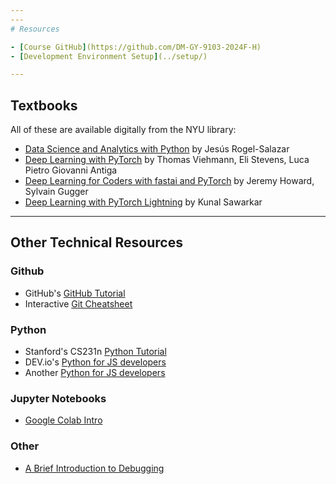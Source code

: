 ```yaml
---
---
# Resources

- [Course GitHub](https://github.com/DM-GY-9103-2024F-H)
- [Development Environment Setup](../setup/)

---
```


## Textbooks

All of these are available digitally from the NYU library:

- [Data Science and Analytics with Python](https://ebookcentral.proquest.com/lib/nyulibrary-ebooks/reader.action?docID=5264120) by Jesús Rogel-Salazar
- [Deep Learning with PyTorch](https://learning-oreilly-com.proxy.library.nyu.edu/library/view/deep-learning-with/9781617295263/) by Thomas Viehmann, Eli Stevens, Luca Pietro Giovanni Antiga
- [Deep Learning for Coders with fastai and PyTorch](https://learning-oreilly-com.proxy.library.nyu.edu/library/view/deep-learning-for/9781492045519/) by Jeremy Howard, Sylvain Gugger
- [Deep Learning with PyTorch Lightning](https://ebookcentral.proquest.com/lib/nyulibrary-ebooks/reader.action?docID=6845748) by Kunal Sawarkar

---

## Other Technical Resources

### Github

- GitHub's [GitHub Tutorial](https://docs.github.com/en/get-started/quickstart/hello-world)
- Interactive [Git Cheatsheet](https://ndpsoftware.com/git-cheatsheet.html)

### Python
- Stanford's CS231n [Python Tutorial](https://cs231n.github.io/python-numpy-tutorial/)
- DEV.io's [Python for JS developers](https://dev.to/kachiic/learn-python-as-a-javascript-developer-422j)
- Another [Python for JS developers](https://www.valentinog.com/blog/python-for-js/)

### Jupyter Notebooks
- [Google Colab Intro](https://colab.research.google.com/notebooks/basic_features_overview.ipynb)

### Other

- [A Brief Introduction to Debugging](https://vimeo.com/channels/debugging)
